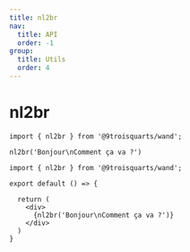 ```yaml
---
title: nl2br
nav:
  title: API
  order: -1
group:
  title: Utils
  order: 4
---
```


# nl2br

```tsx | pure
import { nl2br } from '@9troisquarts/wand';

nl2br('Bonjour\nComment ça va ?')
```

```tsx
import { nl2br } from '@9troisquarts/wand';

export default () => {

  return (
    <div>
      {nl2br('Bonjour\nComment ça va ?')}
    </div>
  )
}

```

